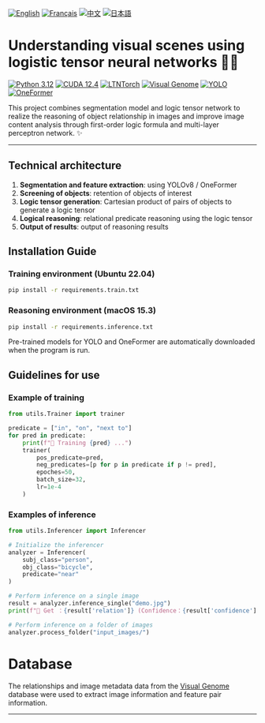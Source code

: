 [![English](https://cdn3.iconfinder.com/data/icons/142-mini-country-flags-16x16px/32/flag-usa2x.png)](/README.md)
[![Français](https://cdn3.iconfinder.com/data/icons/142-mini-country-flags-16x16px/32/flag-france2x.png)](/README/README_fr_FR.md)
[![中文](https://cdn3.iconfinder.com/data/icons/142-mini-country-flags-16x16px/32/flag-china2x.png)](/README/README_zh_CN.md)
[![日本語](https://cdn3.iconfinder.com/data/icons/142-mini-country-flags-16x16px/32/flag-japan2x.png)](/README/README_ja_JP.md)

# Understanding visual scenes using logistic tensor neural networks 🚀🤖

[![Python 3.12](https://img.shields.io/badge/Python-3.12-blue?style=flat-square)](https://www.python.org)
[![CUDA 12.4](https://img.shields.io/badge/CUDA-12.4-red?style=flat-square)](https://developer.nvidia.com/cuda-toolkit)
[![LTNTorch](https://img.shields.io/badge/Project-LTNTorch-9cf?style=flat-square)](https://github.com/ltntorch)
[![Visual Genome](https://img.shields.io/badge/Data-Visual%20Genome-yellow?style=flat-square)](https://visualgenome.org)
[![YOLO](https://img.shields.io/badge/Detection-YOLO-orange?style=flat-square)](https://github.com/ultralytics/ultralytics)
[![OneFormer](https://img.shields.io/badge/Segmentation-OneFormer-brightgreen?style=flat-square)](https://github.com/isl-org/OneFormer)

This project combines segmentation model and logic tensor network to realize the reasoning of object relationship in images and improve image content analysis through first-order logic formula and multi-layer perceptron network. ✨

---

## Technical architecture

1. **Segmentation and feature extraction**: using YOLOv8 / OneFormer
2. **Screening of objects**: retention of objects of interest
3. **Logic tensor generation**: Cartesian product of pairs of objects to generate a logic tensor
4. **Logical reasoning**: relational predicate reasoning using the logic tensor
5. **Output of results**: output of reasoning results


## Installation Guide

### Training environment (Ubuntu 22.04)
```bash
pip install -r requirements.train.txt
```

### Reasoning environment (macOS 15.3)
```bash
pip install -r requirements.inference.txt
```

Pre-trained models for YOLO and OneFormer are automatically downloaded when the program is run.

## Guidelines for use

### Example of training
```Python
from utils.Trainer import trainer

predicate = ["in", "on", "next to"]
for pred in predicate:
    print(f"🚂 Training {pred} ...")
    trainer(
        pos_predicate=pred,
        neg_predicates=[p for p in predicate if p != pred],
        epoches=50,
        batch_size=32,
        lr=1e-4
    )
```

### Examples of inference
```Python
from utils.Inferencer import Inferencer

# Initialize the inferencer
analyzer = Inferencer(
    subj_class="person",
    obj_class="bicycle",
    predicate="near"
)

# Perform inference on a single image
result = analyzer.inference_single("demo.jpg")
print(f"🔎 Get ：{result['relation']} (Confidence：{result['confidence']:.2f})")

# Perform inference on a folder of images
analyzer.process_folder("input_images/")
```

# Database
The relationships and image metadata data from the [Visual Genome](https://homes.cs.washington.edu/~ranjay/visualgenome/index.html) database were used to extract image information and feature pair information.

---
